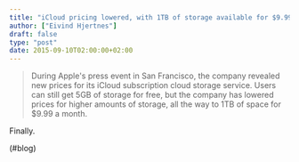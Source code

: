 ```yaml
---
title: "iCloud pricing lowered, with 1TB of storage available for $9.99 a month | iMore"
author: ["Eivind Hjertnes"]
draft: false
type: "post"
date: 2015-09-10T02:00:00+02:00
---
```


> During Apple's press event in San Francisco, the company revealed new
> prices for its iCloud subscription cloud storage service. Users can
> still get 5GB of storage for free, but the company has lowered prices
> for higher amounts of storage, all the way to 1TB of space for $9.99 a
> month.

Finally.

(#blog)
